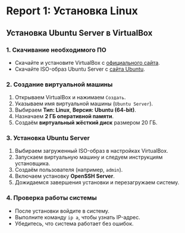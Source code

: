 # Report 1: Установка Linux

## Установка Ubuntu Server в VirtualBox

### 1. Скачивание необходимого ПО
- Скачайте и установите VirtualBox с [официального сайта](https://www.virtualbox.org/).
- Скачайте ISO-образ Ubuntu Server с [сайта Ubuntu](https://ubuntu.com/download/server).

### 2. Создание виртуальной машины
1. Открываем VirtualBox и нажимаем `Создать`.
2. Указываем имя виртуальной машины (`Ubuntu Server`).
3. Выбираем **Тип: Linux**, **Версия: Ubuntu (64-bit)**.
4. Назначаем **2 ГБ оперативной памяти**.
5. Создаём **виртуальный жёсткий диск** размером 20 ГБ.

### 3. Установка Ubuntu Server
1. Выбираем загруженный ISO-образ в настройках VirtualBox.
2. Запускаем виртуальную машину и следуем инструкциям установщика.
3. Создаём пользователя (например, `admin`).
4. Включаем установку **OpenSSH Server**.
5. Дожидаемся завершения установки и перезагружаем систему.

### 4. Проверка работы системы
- После установки войдите в систему.
- Выполните команду `ip a`, чтобы узнать IP-адрес.
- Убедитесь, что система работает без ошибок.
